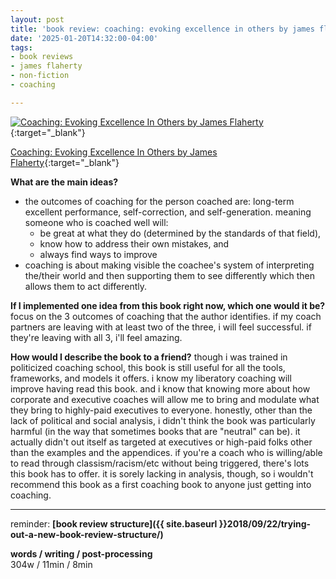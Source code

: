 ```yaml
---
layout: post
title: 'book review: coaching: evoking excellence in others by james flaherty'
date: '2025-01-20T14:32:00-04:00'
tags:
- book reviews
- james flaherty
- non-fiction
- coaching

--- 
```



[![Coaching: Evoking Excellence In Others by James Flaherty](https://images-na.ssl-images-amazon.com/images/S/compressed.photo.goodreads.com/books/1398034123i/7152485.jpg)](https://www.goodreads.com/book/show/7152485-coaching){:target="_blank"}

[Coaching: Evoking Excellence In Others by James Flaherty](https://www.goodreads.com/book/show/7152485-coaching){:target="_blank"}

<b>What are the main ideas?</b> 
* the outcomes of coaching for the person coached are: long-term excellent performance, self-correction, and self-generation. meaning someone who is coached well will: 
	* be great at what they do (determined by the standards of that field), 
	* know how to address their own mistakes, and 
	* always find ways to improve
* coaching is about making visible the coachee's system of interpreting the/their world and then supporting them to see differently which then allows them to act differently. 

<b>If I implemented one idea from this book right now, which one would it be?</b>
focus on the 3 outcomes of coaching that the author identifies. if my coach partners are leaving with at least two of the three, i will feel successful. if they're leaving with all 3, i'll feel amazing. 


<b>How would I describe the book to a friend?</b>
though i was trained in politicized coaching school, this book is still useful for all the tools, frameworks, and models it offers. i know my liberatory coaching will improve having read this book. and i know that knowing more about how corporate and executive coaches will allow me to bring and modulate what they bring to highly-paid executives to everyone. honestly, other than the lack of political and social analysis, i didn't think the book was particularly harmful (in the way that sometimes books that are "neutral" can be). it actually didn't out itself as targeted at executives or high-paid folks other than the examples and the appendices. if you're a coach who is willing/able to read through classism/racism/etc without being triggered, there's lots this book has to offer. it is sorely lacking in analysis, though, so i wouldn't recommend this book as a first coaching book to anyone just getting into coaching. 



---

reminder: **[book review structure]({{ site.baseurl }}2018/09/22/trying-out-a-new-book-review-structure/)**


<!-- &#042; = asterisk -->
<!-- &#039; = single quote '-->

**words / writing / post-processing**  
304w / 11min / 8min